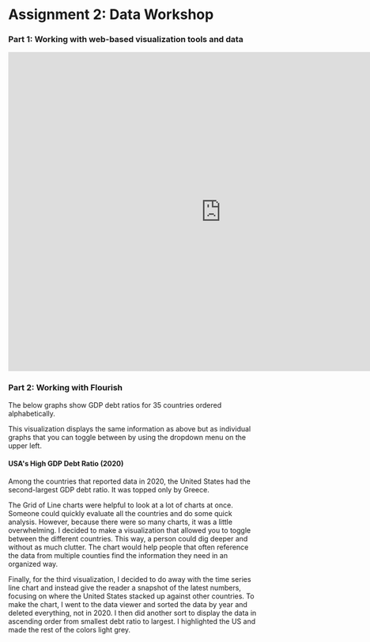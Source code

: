 # Assignment 2: Data Workshop

### Part 1: Working with web-based visualization tools and data

<iframe src="https://data.oecd.org/chart/6sE7" width="860" height="645" style="border: 0" mozallowfullscreen="true" webkitallowfullscreen="true" allowfullscreen="true"><a href="https://data.oecd.org/chart/6sE7" target="_blank">OECD Chart: General government debt, Total, % of GDP, 2019</a></iframe>

### Part 2: Working with Flourish
The below graphs show GDP debt ratios for 35 countries ordered alphabetically. 

<div class="flourish-embed flourish-chart" data-src="visualisation/7255025"><script src="https://public.flourish.studio/resources/embed.js"></script></div>

This visualization displays the same information as above but as individual graphs that you can toggle between by using the dropdown menu on the upper left. 

<div class="flourish-embed flourish-chart" data-src="visualisation/7255857"><script src="https://public.flourish.studio/resources/embed.js"></script></div>

#### USA's High GDP Debt Ratio (2020)

Among the countries that reported data in 2020, the United States had the second-largest GDP debt ratio. It was topped only by Greece. 

<div class="flourish-embed flourish-chart" data-src="visualisation/7255933"><script src="https://public.flourish.studio/resources/embed.js"></script></div>

The Grid of Line charts were helpful to look at a lot of charts at once. Someone could quickly evaluate all the countries and do some quick analysis. However, because there were so many charts, it was a little overwhelming. I decided to make a visualization that allowed you to toggle between the different countries. This way, a person could dig deeper and without as much clutter. The chart would help people that often reference the data from multiple counties find the information they need in an organized way. 

Finally, for the third visualization, I decided to do away with the time series line chart and instead give the reader a snapshot of the latest numbers, focusing on where the United States stacked up against other countries. To make the chart, I went to the data viewer and sorted the data by year and deleted everything, not in 2020. I then did another sort to display the data in ascending order from smallest debt ratio to largest. I  highlighted the US and made the rest of the colors light grey. 
